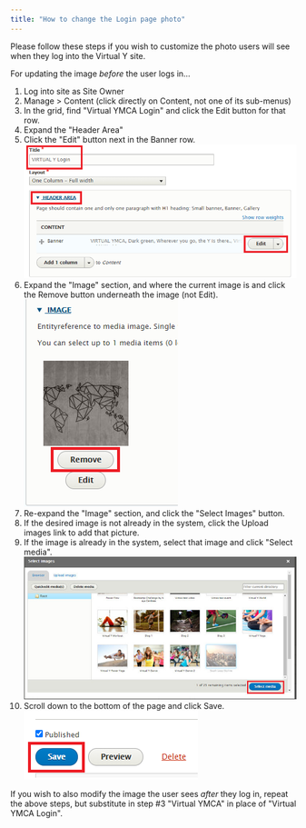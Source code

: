 ```yaml
---
title: "How to change the Login page photo"
---
```


Please follow these steps if you wish to customize the photo users will see when they log into the Virtual Y site.

For updating the image *before* the user logs in...

1. Log into site as Site Owner
2. Manage > Content (click directly on Content, not one of its sub-menus)
3. In the grid, find "Virtual YMCA Login" and click the Edit button for that row.
4. Expand the "Header Area"
5. Click the "Edit" button next in the Banner row.
![A screenshot highlighting the Title, Header Area, and Edit button](./login-photo-edit-header.png) 
6. Expand the "Image" section, and where the current image is and click the Remove button underneath the image (not Edit).
![A scereenshot of the Image field with the Remove button highlighted](./login-photo-remove-image.png) 
7. Re-expand the "Image" section, and click the "Select Images" button.
8. If the desired image is not already in the system, click the Upload images link to add that picture.
9. If the image is already in the system, select that image and click "Select media".
![A screenshot of the Select Images popup](./login-photo-select-media.png) 
10. Scroll down to the bottom of the page and click Save.
![A screenshot of the save button](./login-photo-save.png)

If you wish to also modify the image the user sees *after* they log in, repeat the above steps, but substitute in step #3 "Virtual YMCA" in place of "Virtual YMCA Login".
